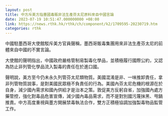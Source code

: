 ```yaml
---
layout: post
title: 中方斥美方指墨國毒販非法生產芬太尼原料來自中國言論
date: 2023-07-19 10:51:47.000000000 +08:00
link: https://news.rthk.hk/rthk/ch/component/k2/1709595-20230719.htm
categories: rthk
---
```


中國駐墨西哥大使館駁斥美方官員聲稱，墨西哥販毒集團用來非法生產芬太尼的前體來自中國的不實言論。

大使館的聲明指出，中國政府嚴格管制易製毒化學品，並積極履行國際公約，又認為防止非列管化學品流入製毒的責任在於進口國。

聲明說，美方至今仍未永久列管芬太尼類物質。美國混淆是非、一味推卸責任，拿非列管物質說事，是對美國民眾極不負責任的行為。美國內芬太尼危機的根源在於自身，減少國內需求和國內供給才是治本之策。敦促美方反躬自省，加強國內處方藥管控，強化對毒品危害宣傳，減少國內毒品需求，而不是對別國污蔑抹黑、甩鍋推責。中方高度重視與墨方開展禁毒執法合作，雙方正積極協調加強製毒物品監管工作。
